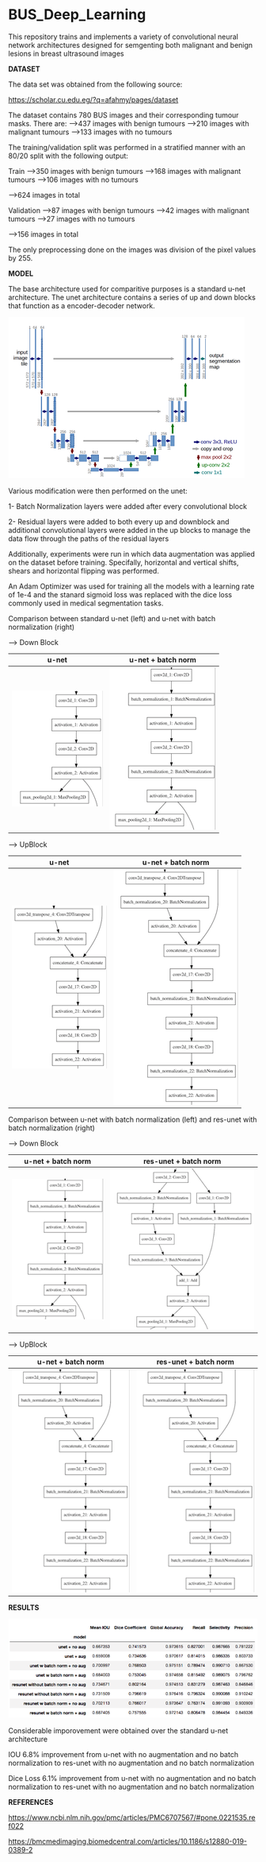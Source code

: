 # BUS_Deep_Learning

This repository trains and implements a variety of convolutional neural network architectures designed for semgenting both malignant and benign lesions in breast ultrasound images

**DATASET**

The data set was obtained from the following source:

https://scholar.cu.edu.eg/?q=afahmy/pages/dataset

The dataset contains 780 BUS images and their corresponding tumour masks. There are:
-->437 images with benign tumours
-->210 images with malignant tumours
-->133 images with no tumours

The training/validation split was performed in a stratified manner with an 80/20 split with the following output:

Train
-->350 images with benign tumours
-->168 images with malignant tumours
-->106 images with no tumours

-->624 images in total

Validation
-->87 images with benign tumours
-->42 images with malignant tumours
-->27 images with no tumours

-->156 images in total

The only preprocessing done on the images was division of the pixel values by 255.

**MODEL**

The base architecture used for comparitive purposes is a standard u-net architecture. The unet architecture contains a series of up and down blocks that function as a encoder-decoder network.

![unet.jpg](static/unet.png)

Various modification were then performed on the unet:

1- Batch Normalization layers were added after every convolutional block

2- Residual layers were added to both every up and downblock and additional convolutional layers were added in the up blocks to manage the data flow through the paths of the residual layers

Additionally, experiments were run in which data augmentation was applied on the dataset before training. Specifally, horizontal and vertical shifts, shears and horizontal flipping was performed.

An Adam Optimizer was used for training all the models with a learning rate of 1e-4 and the stanard sigmoid loss was replaced with the dice loss commonly used in medical segmentation tasks.

Comparison between standard u-net (left) and u-net with batch normalization (right)

--> Down Block

u-net            |  u-net + batch norm
:-------------------------:|:-------------------------:
![unet_bus_base_db.png](static/unet_bus_base_db.png)  |  ![unet_bus_base+batchnorm_db.jpg](static/unet_bus_base+batchnorm_db.png)

--> UpBlock

u-net            |  u-net + batch norm
:-------------------------:|:-------------------------:
![unet_bus_base_ub.png](static/unet_bus_base_ub.png)  |  ![unet_bus_base+batchnorm_ub.jpg](static/unet_bus_base+batchnorm_ub.png)


Comparison between u-net with batch normalization (left) and res-unet with batch normalization (right)

--> Down Block

u-net + batch norm            |  res-unet + batch norm
:-------------------------:|:-------------------------:
![unet_bus_base+batchnorm_db.png](static/unet_bus_base+batchnorm_db.png) |  ![res_unet_bus_base+batchnorm_db.png](static/res_unet_bus_base+batchnorm_db.png)

--> UpBlock

u-net + batch norm            |  res-unet + batch norm
:-------------------------:|:-------------------------:
![unet_bus_base+batchnorm_ub.png](static/unet_bus_base+batchnorm_ub.png) |  ![unet_bus_base+batchnorm_ub.png](static/unet_bus_base+batchnorm_ub.png)

**RESULTS**

![validation_set_results_w_normals.png](static/validation_set_results_w_normals.png)

Considerable imporovement were obtained over the standard u-net architecture

IOU 6.8% improvement from u-net with no augmentation and no batch normalization to res-unet with no augmentation and no batch normalization

Dice Loss 6.1% improvement from u-net with no augmentation and no batch normalization to res-unet with no augmentation and no batch normalization

**REFERENCES**

https://www.ncbi.nlm.nih.gov/pmc/articles/PMC6707567/#pone.0221535.ref022

https://bmcmedimaging.biomedcentral.com/articles/10.1186/s12880-019-0389-2


